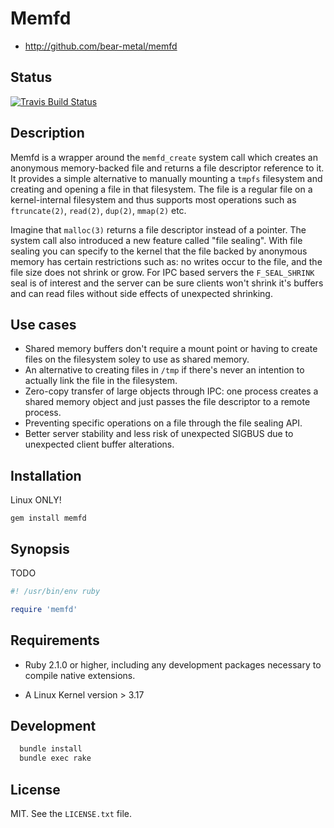 # Memfd

* http://github.com/bear-metal/memfd

## Status

[![Travis Build Status](https://travis-ci.org/bear-metal/memfd.svg?branch=master)](https://travis-ci.org/bear-metal/memfd)

## Description

Memfd is a wrapper around the `memfd_create` system call which creates an anonymous memory-backed file and returns a file descriptor reference to it. It provides a simple alternative to manually mounting a `tmpfs` filesystem and creating and opening a file in that filesystem. The file is a regular file on a kernel-internal filesystem and thus supports most operations such as `ftruncate(2)`, `read(2)`, `dup(2)`, `mmap(2)` etc.

Imagine that `malloc(3)` returns a file descriptor instead of a pointer. The system call also introduced a new feature called "file sealing". With file sealing you can specify to the kernel that the file backed by anonymous memory has certain restrictions such as: no writes occur to the file, and the file size does not shrink or grow. For IPC based servers the `F_SEAL_SHRINK` seal is of interest and the server can be sure clients won't shrink it's buffers and can read files without side effects of unexpected shrinking.

## Use cases

* Shared memory buffers don't require a mount point or having to create files on the filesystem soley to use as shared memory.
* An alternative to creating files in `/tmp` if there's never an intention to actually link the file in the filesystem.
* Zero-copy transfer of large objects through IPC: one process creates a shared memory object and just passes the file descriptor to a remote process.
* Preventing specific operations on a file through the file sealing API.
* Better server stability and less risk of unexpected SIGBUS due to unexpected client buffer alterations.

## Installation

Linux ONLY!

```
gem install memfd
```

## Synopsis

TODO

```ruby
#! /usr/bin/env ruby

require 'memfd'

```


## Requirements

* Ruby 2.1.0 or higher, including any development packages necessary
  to compile native extensions.

* A Linux Kernel version > 3.17

## Development

```bash
  bundle install
  bundle exec rake
```

## License

MIT. See the `LICENSE.txt` file.